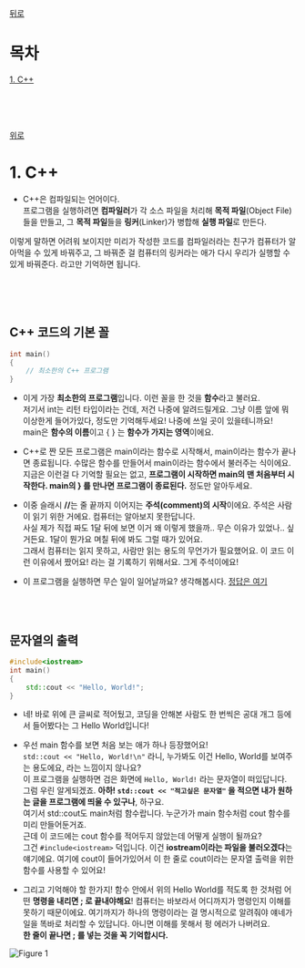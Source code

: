 [뒤로](https://github.com/papamoomin/ForMiri/blob/master/README.md)  

<a name="Top"></a>
# 목차
[1. C++](#Chap1)

<br><br><br>

[위로](#Top)
<a name="Chap1"></a>
# 1. C++
 - C++은 컴파일되는 언어이다.  
프로그램을 실행하려면 <b>컴파일러</b>가 각 소스 파일을 처리해 <b>목적 파일</b>(Object File)들을 만들고, 그 <b>목적 파일</b>들을 <b>링커</b>(Linker)가 병합해 <b>실행 파일</b>로 만든다.  

이렇게 말하면 어려워 보이지만
미리가 작성한 코드를 컴파일러라는 친구가 컴퓨터가 알아먹을 수 있게 바꿔주고, 그 바꿔준 걸 컴퓨터의 링커라는 애가 다시 우리가 실행할 수 있게 바꿔준다. 라고만 기억하면 됩니다.

<br><br><br>

## C++ 코드의 기본 꼴

<a name="Chap1-1"></a>

```c++
int main()
{ 
    // 최소한의 C++ 프로그램
}
```
 - 이게 가장 <b>최소한의 프로그램</b>입니다. 이런 꼴을 한 것을 <b>함수</b>라고 불러요.  
 저기서 int는 리턴 타입이라는 건데, 저건 나중에 알려드릴게요. 그냥 이름 앞에 뭐 이상한게 들어가있다, 정도만 기억해두세요! 나중에 쓰일 곳이 있을테니까요!  
 main은 <b>함수의 이름</b>이고 { } 는 <b>함수가 가지는 영역</b>이에요.

 - C++로 짠 모든 프로그램은 main이라는 함수로 시작해서, main이라는 함수가 끝나면 종료됩니다. 수많은 함수를 만들어서 main이라는 함수에서 불러주는 식이에요.  
 지금은 이런걸 다 기억할 필요는 없고, <b>프로그램이 시작하면 main의 맨 처음부터 시작한다. main의 } 를 만나면 프로그램이 종료된다.</b> 정도만 알아두세요.

 - 이중 슬래시 <b>//</b>는 줄 끝까지 이어지는 <b>주석(comment)의 시작</b>이에요. 주석은 사람이 읽기 위한 거에요. 컴퓨터는 알아보지 못한답니다.  
 사실 제가 직접 짜도 1달 뒤에 보면 이거 왜 이렇게 했을까.. 무슨 이유가 있었나.. 싶거든요. 1달이 뭔가요 며칠 뒤에 봐도 그럴 때가 있어요.   
 그래서 컴퓨터는 읽지 못하고, 사람만 읽는 용도의 무언가가 필요했어요. 이 코드 이런 이유에서 짰어요! 라는 걸 기록하기 위해서요. 그게 주석이에요!

  - 이 프로그램을 실행하면 무슨 일이 일어날까요? 생각해봅시다. [정답은 여기](https://github.com/papamoomin/ForMiri/blob/master/contents/Chap1_Answer/1.md)

<br><br>

## 문자열의 출력
<a name="Chap1-2"></a>
```C++
#include<iostream>
int main()
{
    std::cout << "Hello, World!";
}
```
 - 네! 바로 위에 큰 글씨로 적어뒀고, 코딩을 안해본 사람도 한 번씩은 공대 개그 등에서 들어봤다는 그 Hello World입니다!

- 우선 main 함수를 보면 처음 보는 애가 하나 등장했어요!  
```std::cout << "Hello, World!\n"``` 라니, 누가봐도 이건 Hello, World를 보여주는 용도에요, 라는 느낌이지 않나요?  
이 프로그램을 실행하면 검은 화면에 ```Hello, World!```
라는 문자열이 떠있답니다.  
그럼 우린 알게되겠죠. <b>아하! ```std::cout << "적고싶은 문자열"``` 을 적으면 내가 원하는 글을 프로그램에 띄울 수 있구나</b>, 하구요.  
여기서 std::cout도 main처럼 함수랍니다. 누군가가 main 함수처럼 cout 함수를 미리 만들어둔거죠.  
근데 이 코드에는 cout 함수를 적어두지 않았는데 어떻게 실행이 될까요?  
그건 ```#include<iostream>```  덕입니다. 이건 <b>iostream이라는 파일을 불러오겠다</b>는 얘기에요. 여기에 cout이 들어가있어서 이 한 줄로 cout이라는 문자열 출력을 위한 함수를 사용할 수 있어요!
 - 그리고 기억해야 할 한가지! 함수 안에서 위의 Hello World를 적도록 한 것처럼 어떤 <b>명령을 내리면 ; 로 끝내야해요</b>! 컴퓨터는 바보라서 어디까지가 명령인지 이해를 못하기 때문이에요. 여기까지가 하나의 명령이라는 걸 명시적으로 알려줘야 얘네가 일을 똑바로 처리할 수 있답니다. 아니면 이해를 못해서 펑 에러가 나버려요.  
 <b>한 줄이 끝나면 ; 를 넣는 것을 꼭 기억합시다.</b>

 ![Figure 1](Chap1_Answer/1-1.png)